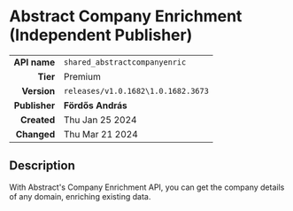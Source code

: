 # Abstract Company Enrichment (Independent Publisher)
| | |
|-:|-|
|**API name**|`shared_abstractcompanyenric`|
|**Tier**|Premium|
|**Version**|`releases/v1.0.1682\1.0.1682.3673`|
|**Publisher**|**Fördős András**|
|**Created**|Thu Jan 25 2024|
|**Changed**|Thu Mar 21 2024|

## Description
With Abstract's Company Enrichment API, you can get the company details of any domain, enriching existing data.
